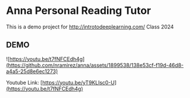 # Anna Personal Reading Tutor

This is a demo project for http://introtodeeplearning.com/ Class 2024
## DEMO

![https://youtu.be/t7fNFCEdh4g](https://github.com/nramirez/anna/assets/1899538/138e53cf-f19d-46d8-a4a5-25d8e6ec1273)

Youtube Link: [https://youtu.be/yT9KLIsc0-U](https://youtu.be/t7fNFCEdh4g)
